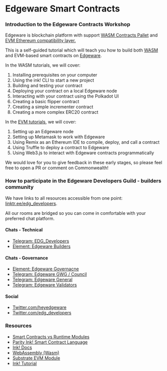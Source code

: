 # Edgeware Smart Contracts

### Introduction to the Edgeware Contracts Workshop

Edgeware is blockchain platform with support [WASM Contracts Pallet](https://docs.edgewa.re/edgeware-runtime/wasm) and [EVM Ethereum compatibility layer.](https://docs.edgewa.re/edgeware-runtime/evm)

This is a self-guided tutorial which will teach you how to build both [WASM](https://webassembly.org/) and EVM-based smart contracts on [Edgeware](https://github.com/hicommonwealth/edgeware-node).

In the WASM tutorials, we will cover:

1. Installing prerequisites on your computer
2. Using the ink! CLI to start a new project
3. Building and testing your contract
4. Deploying your contract on a local Edgeware node
5. Interacting with your contract using the Polkadot UI
6. Creating a basic flipper contract
7. Creating a simple incrementer contract
8. Creating a more complex ERC20 contract

In the [EVM tutorials](https://docs.edgewa.re/contribute-and-engage/develop/edgeware-smart-contracts/deploy-an-evm-contract), we will cover:

1. Setting up an Edgeware node
2. Setting up Metamask to work with Edgeware
3. Using Remix as an Ethereum IDE to compile, deploy, and call a contract
4. Using Truffle to deploy a contract to Edgeware
5. Using Web3.js to interact with Edgeware contracts programmatically

We would love for you to give feedback in these early stages, so please feel free to open a PR or comment on Commonwealth!

### How to participate in the Edgeware Developers Guild - builders community <a id="how-to-participate-in-the-edgeware-developers-guild-builders-community"></a>

We have links to all resources accessible from one point: [linktr.ee/edg\_developers](https://linktr.ee/edg_developers).

All our rooms are bridged so you can come in comfortable with your preferred chat platform.

#### Chats - Technical <a id="chats-technical"></a>

* [Telegram: EDG\_Developers](https://t.me/edg_developers)
* [Element: Edgeware Builders](https://matrix.to/#/!ddnLMXyILAzUofbiMe:matrix.org?via=matrix.org&via=t2bot.io)

#### Chats - Governance <a id="chats-governance"></a>

* [Element: Edgeware Governacne](https://matrix.to/#/!LKKkaPSDCjOusugedQ:matrix.org?via=matrix.org&via=t2bot.io&via=decent.modular.im)
* [Telegram: Edgeware GWG / Council](https://t.me/EdgewareGWG)
* [Telegram: Edgeware General](https://t.me/heyedgeware)
* [Telegram: Edgeware Validators](https://t.me/EdgewareValidators)

#### Social <a id="social"></a>

* [Twitter.com/heyedgeware](https://twitter.com/heyedgeware)
* [Twitter.com/edg\_developers](https://twitter.com/edg_developers)

### Resources

* [Smart Contracts vs Runtime Modules](https://substrate.dev/docs/en/knowledgebase/smart-contracts/overview#smart-contracts-vs-runtime-modules)
* [Parity Ink! Smart Contract Language](https://github.com/paritytech/ink)
* [Ink! Docs](https://substrate.dev/docs/en/development/contracts/ink)
* [WebAssembly \(Wasm\)](https://github.com/hicommonwealth/edgeware-documentation/tree/58645d7870426b3415b2350203856680148569e1/docs/contribute/develop/smart-contracts/contribute/develop/smart-contracts/webassembly-wasm.md)
* [Substrate EVM Module](https://substrate.dev/docs/en/next/conceptual/runtime/contracts/evm_module)
* [Ink! Tutorial](https://substrate.dev/substrate-contracts-workshop/#/)

[  
](https://contracts.edgewa.re/#/0/introduction)

